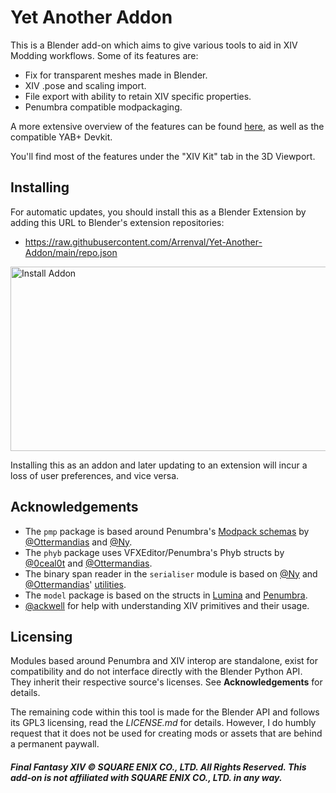 # Yet Another Addon
This is a Blender add-on which aims to give various tools to aid in XIV Modding workflows. Some of its features are:
* Fix for transparent meshes made in Blender.
* XIV .pose and scaling import.
* File export with ability to retain XIV specific properties.
* Penumbra compatible modpackaging.

A more extensive overview of the features can be found [here](https://docs.google.com/document/d/1WRKKUZZsAzDOTpt6F7iJkN8TDvwDBm0s0Z4DHdWqT_o/edit?usp=sharing), as well as the compatible YAB+ Devkit.

You'll find most of the features under the "XIV Kit" tab in the 3D Viewport.

## Installing
For automatic updates, you should install this as a Blender Extension by adding this URL to Blender's extension repositories:
- https://raw.githubusercontent.com/Arrenval/Yet-Another-Addon/main/repo.json
<img width="653" height="295" alt="Install Addon" src="https://github.com/user-attachments/assets/db631db6-552f-4bf5-8bbd-0ae0c10c4ba2" />

Installing this as an addon and later updating to an extension will incur a loss of user preferences, and vice versa.

## Acknowledgements
* The `pmp` package is based around Penumbra's [Modpack schemas](https://github.com/xivdev/Penumbra/tree/master/schemas) by [@Ottermandias](https://github.com/Ottermandias) and [@Ny](https://github.com/Exter-N).
* The `phyb` package uses VFXEditor/Penumbra's Phyb structs by [@0ceal0t](https://github.com/0ceal0t) and [@Ottermandias](https://github.com/Ottermandias).
* The binary span reader in the `serialiser` module is based on [@Ny](https://github.com/Exter-N) and [@Ottermandias](https://github.com/Ottermandias)' [utilities](https://github.com/Ottermandias/Penumbra.GameData/blob/10fdb025436f7ea9f1f5e97635c19eee0578de7b/Files/Utility/SpanBinaryReader.cs).
* The `model` package is based on the structs in [Lumina](https://github.com/NotAdam/Lumina/tree/master/src/Lumina/Models/Models) and [Penumbra](https://github.com/Ottermandias/Penumbra.GameData/tree/10fdb025436f7ea9f1f5e97635c19eee0578de7b/Files).
* [@ackwell](https://github.com/ackwell) for help with understanding XIV primitives and their usage.

## Licensing
Modules based around Penumbra and XIV interop are standalone, exist for compatibility and do not interface directly with the Blender Python API. They inherit their respective source's licenses. See **Acknowledgements** for details.

The remaining code within this tool is made for the Blender API and follows its GPL3 licensing, read the *LICENSE.md* for details. However, I do humbly request that it does not be used for creating mods or assets that are behind a permanent paywall. 

##### Final Fantasy XIV © SQUARE ENIX CO., LTD. All Rights Reserved. This add-on is not affiliated with SQUARE ENIX CO., LTD. in any way.